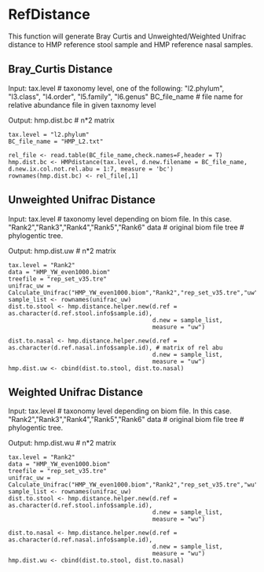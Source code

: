 # RefDistance

This function will generate Bray Curtis and Unweighted/Weighted Unifrac distance to HMP reference stool sample and HMP reference nasal samples.

## Bray_Curtis Distance

Input: 
tax.level #  taxonomy level, one of the following: "l2.phylum", "l3.class", "l4.order", "l5.family", "l6.genus"
BC_file_name # file name for relative abundance file in given taxnomy level

Output:
hmp.dist.bc  # n*2 matrix
```
tax.level = "l2.phylum"
BC_file_name = "HMP_L2.txt"

rel_file <- read.table(BC_file_name,check.names=F,header = T)
hmp.dist.bc <- HMPdistance(tax.level, d.new.filename = BC_file_name, d.new.ix.col.not.rel.abu = 1:7, measure = 'bc')
rownames(hmp.dist.bc) <- rel_file[,1]

```

## Unweighted Unifrac Distance

Input: 
tax.level #  taxonomy level depending on biom file. In this case. "Rank2","Rank3","Rank4","Rank5","Rank6"
data  #  original biom file 
tree # phylogentic tree.

Output:
hmp.dist.uw  # n*2 matrix


```
tax.level = "Rank2"
data = "HMP_YW_even1000.biom"
treefile = "rep_set_v35.tre"
unifrac_uw = Calculate_Unifrac("HMP_YW_even1000.biom","Rank2","rep_set_v35.tre","uw")
sample_list <- rownames(unifrac_uw)
dist.to.stool <- hmp.distance.helper.new(d.ref = as.character(d.ref.stool.info$sample.id), 
                                         d.new = sample_list,
                                         measure = "uw")

dist.to.nasal <- hmp.distance.helper.new(d.ref = as.character(d.ref.nasal.info$sample.id), # matrix of rel abu
                                         d.new = sample_list,
                                         measure = "uw")
hmp.dist.uw <- cbind(dist.to.stool, dist.to.nasal)

```

## Weighted Unifrac Distance

Input: 
tax.level #  taxonomy level depending on biom file. In this case. "Rank2","Rank3","Rank4","Rank5","Rank6"
data  #  original biom file 
tree # phylogentic tree.

Output:
hmp.dist.wu  # n*2 matrix


```
tax.level = "Rank2"
data = "HMP_YW_even1000.biom"
treefile = "rep_set_v35.tre"
unifrac_uw = Calculate_Unifrac("HMP_YW_even1000.biom","Rank2","rep_set_v35.tre","wu")
sample_list <- rownames(unifrac_uw)
dist.to.stool <- hmp.distance.helper.new(d.ref = as.character(d.ref.stool.info$sample.id), 
                                         d.new = sample_list,
                                         measure = "wu")

dist.to.nasal <- hmp.distance.helper.new(d.ref = as.character(d.ref.nasal.info$sample.id), 
                                         d.new = sample_list,
                                         measure = "wu")
hmp.dist.wu <- cbind(dist.to.stool, dist.to.nasal)

```